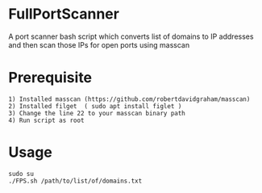 # FullPortScanner

A port scanner bash script which converts list of domains to IP addresses and then scan those IPs for open ports using masscan

# Prerequisite

```
1) Installed masscan (https://github.com/robertdavidgraham/masscan)
2) Installed filget  ( sudo apt install figlet )
3) Change the line 22 to your masscan binary path
4) Run script as root
```
# Usage
```
sudo su
./FPS.sh /path/to/list/of/domains.txt
```

